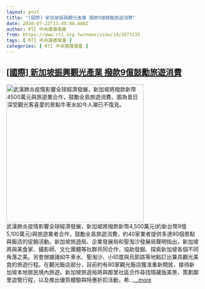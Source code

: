 ```yaml
---
layout: post
title: "[國際] 新加坡振興觀光產業 撥款9億鼓勵旅遊消費"
date: 2020-07-22T13:40:08.000Z
author: RTI 中央廣播電臺
from: https://www.rti.org.tw/news/view/id/2073135
tags: [ RTI 中央廣播電臺 ]
categories: [ RTI 中央廣播電臺 ]
---
```

<!--1595425208000-->
[[國際] 新加坡振興觀光產業 撥款9億鼓勵旅遊消費](https://www.rti.org.tw/news/view/id/2073135)
------

<div>
<img src="https://static.rti.org.tw/assets/thumbnails/2020/07/22/20200722000125M.jpg" width="360" alt="武漢肺炎疫情影響全球經濟發展，新加坡將撥款新幣4500萬元與旅遊業合作，鼓勵全島旅遊消費。圖為昔日深受觀光客喜愛的景點牛車水如今人潮已不復見。" title="武漢肺炎疫情影響全球經濟發展，新加坡將撥款新幣4500萬元與旅遊業合作，鼓勵全島旅遊消費。圖為昔日深受觀光客喜愛的景點牛車水如今人潮已不復見。"><br>武漢肺炎疫情影響全球經濟發展，新加坡將撥款新幣4,500萬元(約新台幣9億5,100萬元)與旅遊業者合作，鼓勵全島旅遊消費，約40家業者提供多達80個景點與飯店的促銷活動。新加坡旅遊局、企業發展局和聖淘沙發展局聲明指出，新加坡將與美食家、攝影師、文化團體等社群共同合作，協助發掘、探索新加坡各個不同角落之美。另會根據諸如牛車水、聖淘沙、小印度與烏節路等地點訂出兼具觀光美食的旅遊行程。在觀光飯店部分，目前約有80家觀光飯店獲准重新開放，接待新加坡本地居民境內旅遊。新加坡旅遊局將與鄰里社區合作尋找隱藏版美景、策劃鄰里遊覽行程，以及推出優質體驗與特惠折扣活動，希...<a target="_blank" href="https://www.rti.org.tw/news/view/id/2073135">...more</a>
</div>
